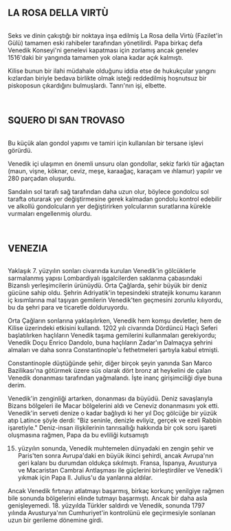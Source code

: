 
&nbsp;
<h2>LA ROSA DELLA VIRTÙ</h2>
<img src="http://i.imgur.com/a3lPyJB.jpg" alt="" />

Seks ve dinin çakıştığı bir noktaya inşa edilmiş La Rosa della Virtù (Fazilet'in Gülü) tamamen eski rahibeler tarafından yönetilirdi. Papa birkaç defa Venedik Konseyi'ni genelevi kapatması için zorlamış ancak genelev 1516'daki bir yangında tamamen yok olana kadar açık kalmıştı.

Kilise bunun bir ilahi müdahale olduğunu iddia etse de hukukçular yangını kızlardan biriyle bedava birlikte olmak isteği reddedilmiş hoşnutsuz bir piskoposun çıkardığını bulmuşlardı. Tanrı'nın işi, elbette.

&nbsp;
<h2>SQUERO DI SAN TROVASO</h2>
<img src="http://i.imgur.com/zPnGmdA.jpg" alt="" />

Bu küçük alan gondol yapımı ve tamiri için kullanılan bir tersane işlevi görürdü.

Venedik içi ulaşımın en önemli unsuru olan gondollar, sekiz farklı tür ağaçtan (maun, vişne, köknar, ceviz, meşe, karaağaç, karaçam ve ıhlamur) yapılır ve 280 parçadan oluşurdu.

Sandalın sol tarafı sağ tarafından daha uzun olur, böylece gondolcu sol tarafta oturarak yer değiştirmesine gerek kalmadan gondolu kontrol edebilir ve alkollü gondolcuların yer değiştirirken yolcularının suratlarına kürekle vurmaları engellenmiş olurdu.

&nbsp;
<h2>VENEZIA</h2>
<img src="http://i.imgur.com/6gTt25q.jpg" alt="" />

Yaklaşık 7. yüzyılın sonları civarında kurulan Venedik'in gölcüklerle sarmalanmış yapısı Lombardiyalı işgalcilerden saklanma çabasındaki Bizanslı yerleşimcilerin ürünüydü. Orta Çağlarda, şehir büyük bir deniz gücüne sahip oldu. Şehrin Adriyatik'in tepesindeki stratejik konumu karanın iç kısımlarına mal taşıyan gemilerin Venedik'ten geçmesini zorunlu kılıyordu, bu da şehri para ve ticaretle dolduruyordu.

Orta Çağların sonlarına yaklaşılırken, Venedik hem komşu devletler, hem de Kilise üzerindeki etkisini kullandı. 1202 yılı civarında Dördüncü Haçlı Seferi başlatılırken haçlıların Venedik taşıma gemilerini kullanmaları gerekiyordu; Venedik Doçu Enrico Dandolo, buna haçlıların Zadar'ın Dalmaçya şehrini almaları ve daha sonra Constantinople'u fethetmeleri şartıyla kabul etmişti.

Constantinople düştüğünde şehir, diğer birçok şeyin yanında San Marco Bazilikası'na götürmek üzere süs olarak dört bronz at heykelini de çalan Venedik donanması tarafından yağmalandı. İşte inanç girişimciliği diye buna derim.

Venedik'in zenginliği artarken, donanması da büyüdü. Deniz savaşlarıyla Bizans bölgeleri ile Macar bölgelerini aldı ve Ceneviz donanmasını yok etti. Venedik'in serveti denize o kadar bağlıydı ki her yıl Doç gölcüğe bir yüzük atıp Latince şöyle derdi: "Biz seninle, denizle evliyiz, gerçek ve ezeli Rabbin işaretiyle." Deniz-insan ilişkilerinin tanrısallığı hakkında bir çok soru işareti oluşmasına rağmen, Papa da bu evliliği kutsamıştı

15. yüzyılın sonunda, Venedik muhtemelen dünyadaki en zengin şehir ve Paris'ten sonra Avrupa'daki en büyük ikinci şehirdi, ancak Avrupa'nın geri kalanı bu durumdan oldukça sıkılmıştı. Fransa, İspanya, Avusturya ve Macaristan Cambrai Antlaşması ile güçlerini birleştirdiler ve Venedik'i yıkmak için Papa II. Julius'u da yanlarına aldılar.

Ancak Venedik fırtınayı atlatmayı başarmış, birkaç korkunç yenilgiye rağmen bile sonunda bölgelerini elinde tutmayı başarmıştı. Ancak bir daha asla genişleyemedi. 18. yüzyılda Türkler saldırdı ve Venedik, sonunda 1797 yılında Avusturya'nın Cumhuriyet'in kontrolünü ele geçirmesiyle sonlanan uzun bir gerileme dönemine girdi.